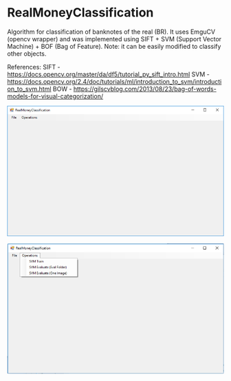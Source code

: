 # RealMoneyClassification
 Algorithm for classification of banknotes of the real (BR). 
 It uses EmguCV (opencv wrapper) and was implemented using SIFT + SVM (Support Vector Machine) + BOF (Bag of Feature). 
 Note: it can be easily modified to classify other objects.
 
References:
	SIFT - https://docs.opencv.org/master/da/df5/tutorial_py_sift_intro.html
	SVM  - https://docs.opencv.org/2.4/doc/tutorials/ml/introduction_to_svm/introduction_to_svm.html
	BOW - https://gilscvblog.com/2013/08/23/bag-of-words-models-for-visual-categorization/
 
 
![alt text](https://github.com/Alissonerdx/RealMoneyClassification/blob/master/View%201.png)

![alt text](https://github.com/Alissonerdx/RealMoneyClassification/blob/master/View%202.png)

